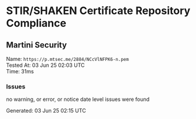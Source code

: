 # STIR/SHAKEN Certificate Repository Compliance

## Martini Security

Name: `https://p.mtsec.me/2884/NCcVlNFPK6-n.pem`\
Tested At: 03 Jun 25 02:03 UTC\
Time: 31ms

### Issues

no warning, or error, or notice date level issues were found

Generated: 03 Jun 25 02:15 UTC